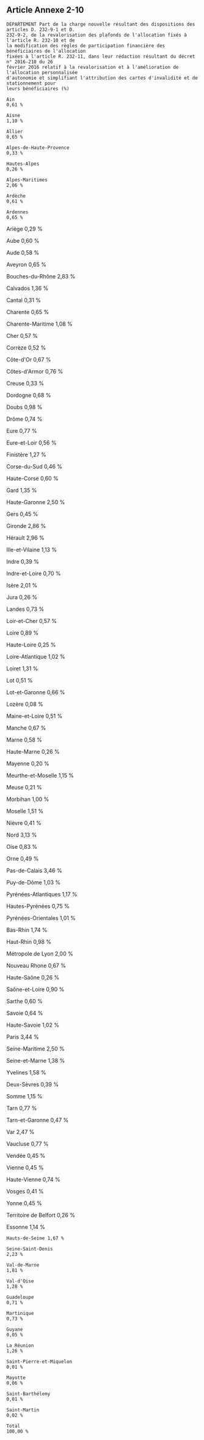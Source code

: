 ## Article Annexe 2-10

```
DÉPARTEMENT Part de la charge nouvelle résultant des dispositions des articles D. 232-9-1 et D.
232-9-2, de la revalorisation des plafonds de l'allocation fixés à l'article R. 232-10 et de
la modification des règles de participation financière des bénéficiaires de l'allocation
fixées à l'article R. 232-11, dans leur rédaction résultant du décret n° 2016-210 du 26
février 2016 relatif à la revalorisation et à l'amélioration de l'allocation personnalisée
d'autonomie et simplifiant l'attribution des cartes d'invalidité et de stationnement pour
leurs bénéficiaires (%)
```
```
Ain
0,61 %
```
```
Aisne
1,10 %
```
```
Allier
0,65 %
```
```
Alpes-de-Haute-Provence
0,33 %
```
```
Hautes-Alpes
0,26 %
```
```
Alpes-Maritimes
2,06 %
```
```
Ardèche
0,61 %
```
```
Ardennes
0,65 %
```

Ariège
0,29 %

Aube
0,60 %

Aude
0,58 %

Aveyron
0,65 %

Bouches-du-Rhône
2,83 %

Calvados
1,36 %

Cantal
0,31 %

Charente
0,65 %

Charente-Maritime
1,08 %

Cher
0,57 %

Corrèze
0,52 %

Côte-d'Or
0,67 %

Côtes-d'Armor
0,76 %

Creuse
0,33 %

Dordogne
0,68 %

Doubs
0,98 %

Drôme
0,74 %

Eure
0,77 %

Eure-et-Loir
0,56 %

Finistère
1,27 %

Corse-du-Sud
0,46 %

Haute-Corse
0,60 %

Gard
1,35 %

Haute-Garonne
2,50 %

Gers
0,45 %

Gironde
2,86 %

Hérault
2,96 %

Ille-et-Vilaine
1,13 %


Indre 0,39 %

Indre-et-Loire
0,70 %

Isère
2,01 %

Jura
0,26 %

Landes
0,73 %

Loir-et-Cher
0,57 %

Loire
0,89 %

Haute-Loire
0,25 %

Loire-Atlantique
1,02 %

Loiret
1,31 %

Lot
0,51 %

Lot-et-Garonne
0,66 %

Lozère
0,08 %

Maine-et-Loire
0,51 %

Manche
0,67 %

Marne
0,58 %

Haute-Marne
0,26 %

Mayenne
0,20 %

Meurthe-et-Moselle
1,15 %

Meuse
0,21 %

Morbihan
1,00 %

Moselle
1,51 %

Nièvre
0,41 %

Nord
3,13 %

Oise
0,83 %

Orne
0,49 %

Pas-de-Calais
3,46 %

Puy-de-Dôme
1,03 %

Pyrénées-Atlantiques
1,17 %


Hautes-Pyrénées
0,75 %

Pyrénées-Orientales
1,01 %

Bas-Rhin
1,74 %

Haut-Rhin
0,98 %

Métropole de Lyon
2,00 %

Nouveau Rhone
0,67 %

Haute-Saône
0,26 %

Saône-et-Loire
0,90 %

Sarthe
0,60 %

Savoie
0,64 %

Haute-Savoie
1,02 %

Paris
3,44 %

Seine-Maritime
2,50 %

Seine-et-Marne
1,38 %

Yvelines
1,58 %

Deux-Sèvres
0,39 %

Somme
1,15 %

Tarn
0,77 %

Tarn-et-Garonne
0,47 %

Var
2,47 %

Vaucluse
0,77 %

Vendée
0,45 %

Vienne
0,45 %

Haute-Vienne
0,74 %

Vosges
0,41 %

Yonne
0,45 %

Territoire de Belfort
0,26 %

Essonne
1,14 %


```
Hauts-de-Seine 1,67 %
```
```
Seine-Saint-Denis
2,23 %
```
```
Val-de-Marne
1,81 %
```
```
Val-d'Oise
1,28 %
```
```
Guadeloupe
0,71 %
```
```
Martinique
0,73 %
```
```
Guyane
0,05 %
```
```
La Réunion
1,26 %
```
```
Saint-Pierre-et-Miquelon
0,01 %
```
```
Mayotte
0,06 %
```
```
Saint-Barthélemy
0,01 %
```
```
Saint-Martin
0,02 %
```
```
Total
100,00 %
```
